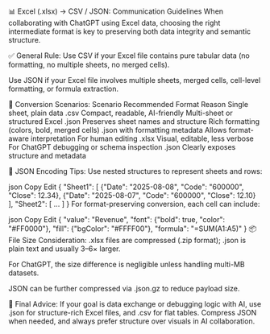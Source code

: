 📊 Excel (.xlsx) → CSV / JSON: Communication Guidelines
When collaborating with ChatGPT using Excel data, choosing the right intermediate format is key to preserving both data integrity and semantic structure.

✅ General Rule:
Use CSV if your Excel file contains pure tabular data (no formatting, no multiple sheets, no merged cells).

Use JSON if your Excel file involves multiple sheets, merged cells, cell-level formatting, or formula extraction.

🔄 Conversion Scenarios:
Scenario	Recommended Format	Reason
Single sheet, plain data	.csv	Compact, readable, AI-friendly
Multi-sheet or structured Excel	.json	Preserves sheet names and structure
Rich formatting (colors, bold, merged cells)	.json with formatting metadata	Allows format-aware interpretation
For human editing	.xlsx	Visual, editable, less verbose
For ChatGPT debugging or schema inspection	.json	Clearly exposes structure and metadata

🔧 JSON Encoding Tips:
Use nested structures to represent sheets and rows:

json
Copy
Edit
{
  "Sheet1": [
    {"Date": "2025-08-08", "Code": "600000", "Close": 12.34},
    {"Date": "2025-08-07", "Code": "600000", "Close": 12.10}
  ],
  "Sheet2": [ ... ]
}
For format-preserving conversion, each cell can include:

json
Copy
Edit
{
  "value": "Revenue",
  "font": {"bold": true, "color": "#FF0000"},
  "fill": {"bgColor": "#FFFF00"},
  "formula": "=SUM(A1:A5)"
}
📦 File Size Consideration:
.xlsx files are compressed (.zip format); .json is plain text and usually 3–6× larger.

For ChatGPT, the size difference is negligible unless handling multi-MB datasets.

JSON can be further compressed via .json.gz to reduce payload size.

🧠 Final Advice:
If your goal is data exchange or debugging logic with AI, use .json for structure-rich Excel files, and .csv for flat tables.
Compress JSON when needed, and always prefer structure over visuals in AI collaboration.